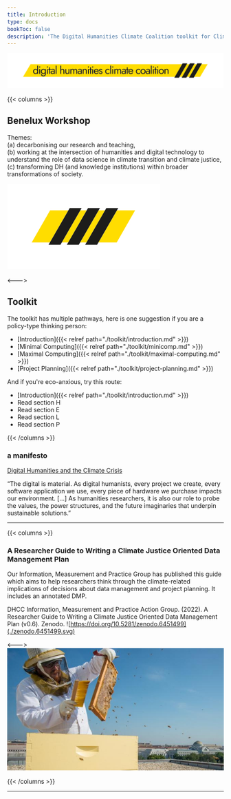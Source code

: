 ```yaml
---
title: Introduction
type: docs
bookToc: false
description: 'The Digital Humanities Climate Coalition toolkit for Climate Justice in humanitites research.'
---
```


![The Digital Humanities Climate Coalition](DCHH_FINAL_LOWER_CASE_HAZARD.png)


{{< columns >}}
## Benelux Workshop

Themes: \
(a) decarbonising our research and teaching,\
(b) working at the intersection of humanities and digital technology to understand the role of data science in climate transition and climate justice,\
(c) transforming DH (and knowledge institutions) within broader transformations of society.

![DHCC.jpg](DCHH_FINAL_HAZARD.png)

<--->
## Toolkit

The toolkit has multiple pathways, here is one suggestion if you are a policy-type thinking person:

- [Introduction]({{< relref path="./toolkit/introduction.md" >}})
- [Minimal Computing]({{< relref path="./toolkit/minicomp.md" >}})
- [Maximal Computing]({{< relref path="./toolkit/maximal-computing.md" >}})
- [Project Planning]({{< relref path="./toolkit/project-planning.md" >}})

And if you're eco-anxious, try this route:

- [Introduction]({{< relref path="./toolkit/introduction.md" >}})
- Read section H
- Read section E
- Read section L
- Read section P

{{< /columns >}}


### a manifesto
[Digital Humanities and the Climate Crisis](https://dhc-barnard.github.io/envdh/)

“The digital is material. As digital humanists, every project we create, every software application we use, every piece of hardware we purchase impacts our environment. [...] As humanities researchers, it is also our role to probe the values, the power structures, and the future imaginaries that underpin sustainable solutions.”

---

{{< columns >}}

### A Researcher Guide to Writing a Climate Justice Oriented Data Management Plan

Our Information, Measurement and Practice Group has published this guide which aims to help researchers think through the climate-related implications of decisions about data management and project planning.  It includes an annotated DMP.

DHCC Information, Measurement and Practice Action Group. (2022). A Researcher Guide to Writing a Climate Justice Oriented Data Management Plan (v0.6). Zenodo. ![https://doi.org/10.5281/zenodo.6451499](./zenodo.6451499.svg)

<--->
![Beekeeper](beekeeper.jpg)

{{< /columns >}}

---
